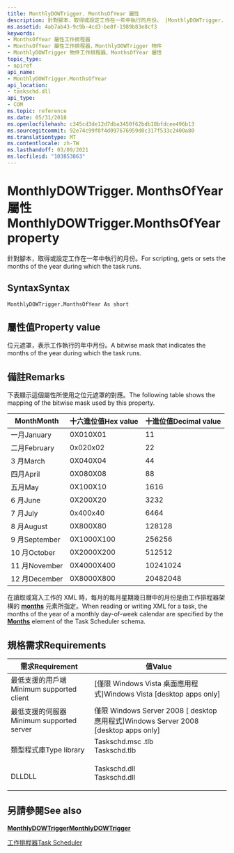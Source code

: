 ```yaml
---
title: MonthlyDOWTrigger. MonthsOfYear 屬性
description: 針對腳本，取得或設定工作在一年中執行的月份。 |MonthlyDOWTrigger. MonthsOfYear 屬性
ms.assetid: 4ab7ab43-9c9b-4cd3-be8f-1989b83e8cf3
keywords:
- MonthsOfYear 屬性工作排程器
- MonthsOfYear 屬性工作排程器，MonthlyDOWTrigger 物件
- MonthlyDOWTrigger 物件工作排程器、MonthsOfYear 屬性
topic_type:
- apiref
api_name:
- MonthlyDOWTrigger.MonthsOfYear
api_location:
- taskschd.dll
api_type:
- COM
ms.topic: reference
ms.date: 05/31/2018
ms.openlocfilehash: c345cd3de12d7dba3450f62bdb18bfdcee496b13
ms.sourcegitcommit: 92e74c99f8f4d097676959d0c317f533c2400a80
ms.translationtype: MT
ms.contentlocale: zh-TW
ms.lasthandoff: 03/09/2021
ms.locfileid: "103853863"
---
```

# <a name="monthlydowtriggermonthsofyear-property"></a><span data-ttu-id="7ed2b-107">MonthlyDOWTrigger. MonthsOfYear 屬性</span><span class="sxs-lookup"><span data-stu-id="7ed2b-107">MonthlyDOWTrigger.MonthsOfYear property</span></span>

<span data-ttu-id="7ed2b-108">針對腳本，取得或設定工作在一年中執行的月份。</span><span class="sxs-lookup"><span data-stu-id="7ed2b-108">For scripting, gets or sets the months of the year during which the task runs.</span></span>

## <a name="syntax"></a><span data-ttu-id="7ed2b-109">Syntax</span><span class="sxs-lookup"><span data-stu-id="7ed2b-109">Syntax</span></span>


```VB
MonthlyDOWTrigger.MonthsOfYear As short
```



## <a name="property-value"></a><span data-ttu-id="7ed2b-110">屬性值</span><span class="sxs-lookup"><span data-stu-id="7ed2b-110">Property value</span></span>

<span data-ttu-id="7ed2b-111">位元遮罩，表示工作執行的年中月份。</span><span class="sxs-lookup"><span data-stu-id="7ed2b-111">A bitwise mask that indicates the months of the year during which the task runs.</span></span>

## <a name="remarks"></a><span data-ttu-id="7ed2b-112">備註</span><span class="sxs-lookup"><span data-stu-id="7ed2b-112">Remarks</span></span>

<span data-ttu-id="7ed2b-113">下表顯示這個屬性所使用之位元遮罩的對應。</span><span class="sxs-lookup"><span data-stu-id="7ed2b-113">The following table shows the mapping of the bitwise mask used by this property.</span></span>



| <span data-ttu-id="7ed2b-114">Month</span><span class="sxs-lookup"><span data-stu-id="7ed2b-114">Month</span></span>     | <span data-ttu-id="7ed2b-115">十六進位值</span><span class="sxs-lookup"><span data-stu-id="7ed2b-115">Hex value</span></span> | <span data-ttu-id="7ed2b-116">十進位值</span><span class="sxs-lookup"><span data-stu-id="7ed2b-116">Decimal value</span></span> |
|-----------|-----------|---------------|
| <span data-ttu-id="7ed2b-117">一月</span><span class="sxs-lookup"><span data-stu-id="7ed2b-117">January</span></span>   | <span data-ttu-id="7ed2b-118">0X01</span><span class="sxs-lookup"><span data-stu-id="7ed2b-118">0X01</span></span>      | <span data-ttu-id="7ed2b-119">1</span><span class="sxs-lookup"><span data-stu-id="7ed2b-119">1</span></span>             |
| <span data-ttu-id="7ed2b-120">二月</span><span class="sxs-lookup"><span data-stu-id="7ed2b-120">February</span></span>  | <span data-ttu-id="7ed2b-121">0x02</span><span class="sxs-lookup"><span data-stu-id="7ed2b-121">0x02</span></span>      | <span data-ttu-id="7ed2b-122">2</span><span class="sxs-lookup"><span data-stu-id="7ed2b-122">2</span></span>             |
| <span data-ttu-id="7ed2b-123">3 月</span><span class="sxs-lookup"><span data-stu-id="7ed2b-123">March</span></span>     | <span data-ttu-id="7ed2b-124">0X04</span><span class="sxs-lookup"><span data-stu-id="7ed2b-124">0X04</span></span>      | <span data-ttu-id="7ed2b-125">4</span><span class="sxs-lookup"><span data-stu-id="7ed2b-125">4</span></span>             |
| <span data-ttu-id="7ed2b-126">四月</span><span class="sxs-lookup"><span data-stu-id="7ed2b-126">April</span></span>     | <span data-ttu-id="7ed2b-127">0X08</span><span class="sxs-lookup"><span data-stu-id="7ed2b-127">0X08</span></span>      | <span data-ttu-id="7ed2b-128">8</span><span class="sxs-lookup"><span data-stu-id="7ed2b-128">8</span></span>             |
| <span data-ttu-id="7ed2b-129">五月</span><span class="sxs-lookup"><span data-stu-id="7ed2b-129">May</span></span>       | <span data-ttu-id="7ed2b-130">0X10</span><span class="sxs-lookup"><span data-stu-id="7ed2b-130">0X10</span></span>      | <span data-ttu-id="7ed2b-131">16</span><span class="sxs-lookup"><span data-stu-id="7ed2b-131">16</span></span>            |
| <span data-ttu-id="7ed2b-132">6 月</span><span class="sxs-lookup"><span data-stu-id="7ed2b-132">June</span></span>      | <span data-ttu-id="7ed2b-133">0X20</span><span class="sxs-lookup"><span data-stu-id="7ed2b-133">0X20</span></span>      | <span data-ttu-id="7ed2b-134">32</span><span class="sxs-lookup"><span data-stu-id="7ed2b-134">32</span></span>            |
| <span data-ttu-id="7ed2b-135">7 月</span><span class="sxs-lookup"><span data-stu-id="7ed2b-135">July</span></span>      | <span data-ttu-id="7ed2b-136">0x40</span><span class="sxs-lookup"><span data-stu-id="7ed2b-136">0x40</span></span>      | <span data-ttu-id="7ed2b-137">64</span><span class="sxs-lookup"><span data-stu-id="7ed2b-137">64</span></span>            |
| <span data-ttu-id="7ed2b-138">8 月</span><span class="sxs-lookup"><span data-stu-id="7ed2b-138">August</span></span>    | <span data-ttu-id="7ed2b-139">0X80</span><span class="sxs-lookup"><span data-stu-id="7ed2b-139">0X80</span></span>      | <span data-ttu-id="7ed2b-140">128</span><span class="sxs-lookup"><span data-stu-id="7ed2b-140">128</span></span>           |
| <span data-ttu-id="7ed2b-141">9 月</span><span class="sxs-lookup"><span data-stu-id="7ed2b-141">September</span></span> | <span data-ttu-id="7ed2b-142">0X100</span><span class="sxs-lookup"><span data-stu-id="7ed2b-142">0X100</span></span>     | <span data-ttu-id="7ed2b-143">256</span><span class="sxs-lookup"><span data-stu-id="7ed2b-143">256</span></span>           |
| <span data-ttu-id="7ed2b-144">10 月</span><span class="sxs-lookup"><span data-stu-id="7ed2b-144">October</span></span>   | <span data-ttu-id="7ed2b-145">0X200</span><span class="sxs-lookup"><span data-stu-id="7ed2b-145">0X200</span></span>     | <span data-ttu-id="7ed2b-146">512</span><span class="sxs-lookup"><span data-stu-id="7ed2b-146">512</span></span>           |
| <span data-ttu-id="7ed2b-147">11 月</span><span class="sxs-lookup"><span data-stu-id="7ed2b-147">November</span></span>  | <span data-ttu-id="7ed2b-148">0X400</span><span class="sxs-lookup"><span data-stu-id="7ed2b-148">0X400</span></span>     | <span data-ttu-id="7ed2b-149">1024</span><span class="sxs-lookup"><span data-stu-id="7ed2b-149">1024</span></span>          |
| <span data-ttu-id="7ed2b-150">12 月</span><span class="sxs-lookup"><span data-stu-id="7ed2b-150">December</span></span>  | <span data-ttu-id="7ed2b-151">0X800</span><span class="sxs-lookup"><span data-stu-id="7ed2b-151">0X800</span></span>     | <span data-ttu-id="7ed2b-152">2048</span><span class="sxs-lookup"><span data-stu-id="7ed2b-152">2048</span></span>          |



 

<span data-ttu-id="7ed2b-153">在讀取或寫入工作的 XML 時，每月的每月星期幾日曆中的月份是由工作排程器架構的 [**months**](taskschedulerschema-months-monthlydayofweekscheduletype-element.md) 元素所指定。</span><span class="sxs-lookup"><span data-stu-id="7ed2b-153">When reading or writing XML for a task, the months of the year of a monthly day-of-week calendar are specified by the [**Months**](taskschedulerschema-months-monthlydayofweekscheduletype-element.md) element of the Task Scheduler schema.</span></span>

## <a name="requirements"></a><span data-ttu-id="7ed2b-154">規格需求</span><span class="sxs-lookup"><span data-stu-id="7ed2b-154">Requirements</span></span>



| <span data-ttu-id="7ed2b-155">需求</span><span class="sxs-lookup"><span data-stu-id="7ed2b-155">Requirement</span></span> | <span data-ttu-id="7ed2b-156">值</span><span class="sxs-lookup"><span data-stu-id="7ed2b-156">Value</span></span> |
|-------------------------------------|-----------------------------------------------------------------------------------------|
| <span data-ttu-id="7ed2b-157">最低支援的用戶端</span><span class="sxs-lookup"><span data-stu-id="7ed2b-157">Minimum supported client</span></span><br/> | <span data-ttu-id="7ed2b-158">\[僅限 Windows Vista 桌面應用程式\]</span><span class="sxs-lookup"><span data-stu-id="7ed2b-158">Windows Vista \[desktop apps only\]</span></span><br/>                                          |
| <span data-ttu-id="7ed2b-159">最低支援的伺服器</span><span class="sxs-lookup"><span data-stu-id="7ed2b-159">Minimum supported server</span></span><br/> | <span data-ttu-id="7ed2b-160">僅限 Windows Server 2008 \[ desktop 應用程式\]</span><span class="sxs-lookup"><span data-stu-id="7ed2b-160">Windows Server 2008 \[desktop apps only\]</span></span><br/>                                    |
| <span data-ttu-id="7ed2b-161">類型程式庫</span><span class="sxs-lookup"><span data-stu-id="7ed2b-161">Type library</span></span><br/>             | <dl> <span data-ttu-id="7ed2b-162"><dt>Taskschd.msc .tlb</dt></span><span class="sxs-lookup"><span data-stu-id="7ed2b-162"><dt>Taskschd.tlb</dt></span></span> </dl> |
| <span data-ttu-id="7ed2b-163">DLL</span><span class="sxs-lookup"><span data-stu-id="7ed2b-163">DLL</span></span><br/>                      | <dl> <span data-ttu-id="7ed2b-164"><dt>Taskschd.dll</dt></span><span class="sxs-lookup"><span data-stu-id="7ed2b-164"><dt>Taskschd.dll</dt></span></span> </dl> |



## <a name="see-also"></a><span data-ttu-id="7ed2b-165">另請參閱</span><span class="sxs-lookup"><span data-stu-id="7ed2b-165">See also</span></span>

<dl> <dt>

[<span data-ttu-id="7ed2b-166">**MonthlyDOWTrigger**</span><span class="sxs-lookup"><span data-stu-id="7ed2b-166">**MonthlyDOWTrigger**</span></span>](monthlydowtrigger.md)
</dt> <dt>

[<span data-ttu-id="7ed2b-167">工作排程器</span><span class="sxs-lookup"><span data-stu-id="7ed2b-167">Task Scheduler</span></span>](task-scheduler-start-page.md)
</dt> </dl>

 

 





